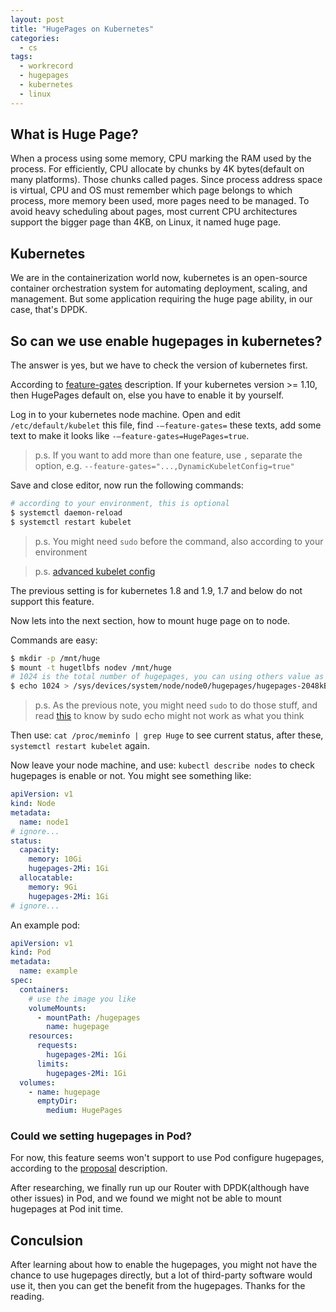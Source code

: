 ```yaml
---
layout: post
title: "HugePages on Kubernetes"
categories:
  - cs
tags:
  - workrecord
  - hugepages
  - kubernetes
  - linux
---
```


## What is Huge Page?

When a process using some memory, CPU marking the RAM used by the process. For efficiently, CPU allocate by chunks by 4K bytes(default on many platforms). Those chunks called pages. Since process address space is virtual, CPU and OS must remember which page belongs to which process, more memory been used, more pages need to be managed. To avoid heavy scheduling about pages, most current CPU architectures support the bigger page than 4KB, on Linux, it named huge page.

## Kubernetes

We are in the containerization world now, kubernetes is an open-source container orchestration system for automating deployment, scaling, and management. But some application requiring the huge page ability, in our case, that's DPDK.

## So can we use enable hugepages in kubernetes?

The answer is yes, but we have to check the version of kubernetes first.

According to [feature-gates](https://kubernetes.io/docs/reference/command-line-tools-reference/feature-gates/) description. If your kubernetes version >= 1.10, then HugePages default on, else you have to enable it by yourself.

Log in to your kubernetes node machine. Open and edit `/etc/default/kubelet` this file, find `-—feature-gates=` these texts, add some text to make it looks like `-—feature-gates=HugePages=true`.

> p.s. If you want to add more than one feature, use `,` separate the option, e.g. `--feature-gates="...,DynamicKubeletConfig=true"`

Save and close editor, now run the following commands:

```bash
# according to your environment, this is optional
$ systemctl daemon-reload
$ systemctl restart kubelet
```

> p.s. You might need `sudo` before the command, also according to your environment

> p.s. [advanced kubelet config](https://kubernetes.io/docs/setup/independent/kubelet-integration/)

The previous setting is for kubernetes 1.8 and 1.9, 1.7 and below do not support this feature.

Now lets into the next section, how to mount huge page on to node.

Commands are easy:

```bash
$ mkdir -p /mnt/huge
$ mount -t hugetlbfs nodev /mnt/huge
# 1024 is the total number of hugepages, you can using others value as you need
$ echo 1024 > /sys/devices/system/node/node0/hugepages/hugepages-2048kB/nr_hugepages
```

> p.s. As the previous note, you might need `sudo` to do those stuff, and read [this](https://stackoverflow.com/questions/84882/sudo-echo-something-etc-privilegedfile-doesnt-work) to know by sudo echo might not work as what you think

Then use: `cat /proc/meminfo | grep Huge` to see current status, after these, `systemctl restart kubelet` again.

Now leave your node machine, and use: `kubectl describe nodes` to check hugepages is enable or not. You might see something like:

```yaml
apiVersion: v1
kind: Node
metadata:
  name: node1
# ignore...
status:
  capacity:
    memory: 10Gi
    hugepages-2Mi: 1Gi
  allocatable:
    memory: 9Gi
    hugepages-2Mi: 1Gi
# ignore...
```

An example pod:

```yaml
apiVersion: v1
kind: Pod
metadata:
  name: example
spec:
  containers:
    # use the image you like
    volumeMounts:
      - mountPath: /hugepages
        name: hugepage
    resources:
      requests:
        hugepages-2Mi: 1Gi
      limits:
        hugepages-2Mi: 1Gi
  volumes:
    - name: hugepage
      emptyDir:
        medium: HugePages
```

### Could we setting hugepages in Pod?

For now, this feature seems won't support to use Pod configure hugepages, according to the [proposal](https://github.com/kubernetes/community/blob/master/contributors/design-proposals/resource-management/hugepages.md#scope) description.

After researching, we finally run up our Router with DPDK(although have other issues) in Pod, and we found we might not be able to mount hugepages at Pod init time.

## Conculsion

After learning about how to enable the hugepages, you might not have the chance to use hugepages directly, but a lot of third-party software would use it, then you can get the benefit from the hugepages. Thanks for the reading.
